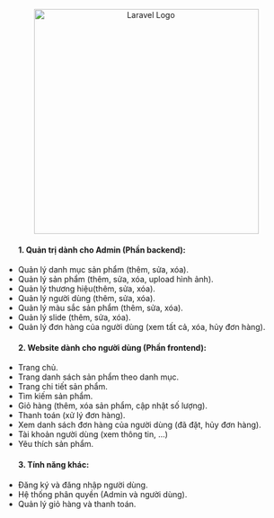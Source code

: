 <p align="center"><a href="https://laravel.com" target="_blank"><img src="https://raw.githubusercontent.com/laravel/art/master/logo-lockup/5%20SVG/2%20CMYK/1%20Full%20Color/laravel-logolockup-cmyk-red.svg" width="400" alt="Laravel Logo"></a></p>

<ul> 
<h4> 1. Quản trị dành cho Admin (Phần backend):</h4> 

<li>Quản lý danh mục sản phẩm (thêm, sửa, xóa).</li>
<li>Quản lý sản phẩm (thêm, sửa, xóa, upload hình ảnh).</li>
<li>Quản lý thương hiệu(thêm, sửa, xóa).</li>
<li>Quản lý người dùng (thêm, sửa, xóa).</li>
<li>Quản lý màu sắc sản phẩm (thêm, sửa, xóa).</li>
<li>Quản lý slide (thêm, sửa, xóa).</li>
<li>Quản lý đơn hàng của người dùng (xem tất cả, xóa, hủy đơn hàng).</li>

</ul>
<ul> 
 <h4> 2. Website dành cho người dùng (Phần frontend): </h4>
<li>Trang chủ.</li>
<li>Trang danh sách sản phẩm theo danh mục.</li>
<li>Trang chi tiết sản phẩm.</li>
<li>Tìm kiếm sản phẩm.</li>
<li>Giỏ hàng (thêm, xóa sản phẩm, cập nhật số lượng).</li>
<li>Thanh toán (xử lý đơn hàng).</li>
<li>Xem danh sách đơn hàng của người dùng (đã đặt, hủy đơn hàng).</li>
<li>Tài khoản người dùng (xem thông tin, ...) </li>
<li>Yêu thích sản phẩm.</li>
</ul>

<ul>
<h4> 3. Tính năng khác: </h4>
<li>Đăng ký và đăng nhập người dùng.</li>
<li>Hệ thống phân quyền (Admin và người dùng).</li>
<li>Quản lý giỏ hàng và thanh toán.</li>
</ul>